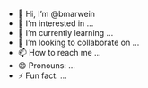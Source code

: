- 👋 Hi, I’m @bmarwein
- 👀 I’m interested in ...
- 🌱 I’m currently learning ...
- 💞️ I’m looking to collaborate on ...
- 📫 How to reach me ...
- 😄 Pronouns: ...
- ⚡ Fun fact: ...

<!---
bmarwein/bmarwein is a ✨ special ✨ repository because its `README.md` (this file) appears on your GitHub profile.
You can click the Preview link to take a look at your changes.
--->
